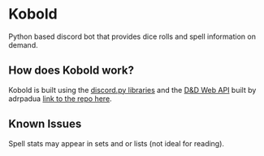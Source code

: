 # Kobold
Python based discord bot that provides dice rolls and spell information on demand.

## How does Kobold work?
Kobold is built using the [discord.py libraries](https://github.com/Rapptz/discord.py) and the [D&D Web API](http://dnd5eapi.co/api/) built by adrpadua [link to the repo here](https://github.com/adrpadua/5e-srd-api).

## Known Issues
Spell stats may appear in sets and or lists (not ideal for reading).
